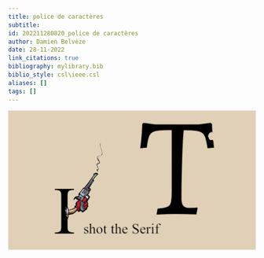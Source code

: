 ```yaml
---
title: police de caractères
subtitle:
id: 202211280820_police de caractères
author: Damien Belvèze
date: 28-11-2022
link_citations: true
bibliography: mylibrary.bib
biblio_style: csl\ieee.csl
aliases: []
tags: []
---
```


![](images/serif.png)




